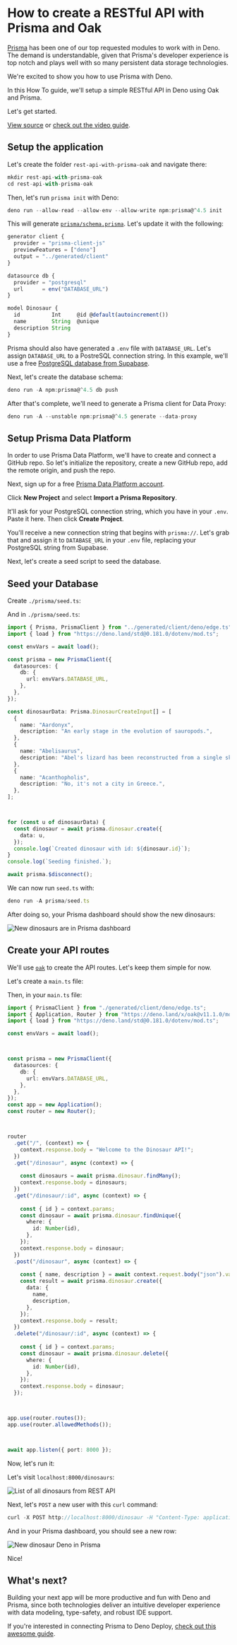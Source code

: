 # How to create a RESTful API with Prisma and Oak

[Prisma](https://prisma.io) has been one of our top requested modules to work
with in Deno. The demand is understandable, given that Prisma's developer
experience is top notch and plays well with so many persistent data storage
technologies.


We're excited to show you how to use Prisma with Deno.


In this How To guide, we'll setup a simple RESTful API in Deno using Oak and
Prisma.


Let's get started.


[View source](https://github.com/denoland/examples/tree/main/with-prisma) or
[check out the video guide](https://youtu.be/P8VzA_XSF8w).


## Setup the application

Let's create the folder `rest-api-with-prisma-oak` and navigate there:



```typescript
mkdir rest-api-with-prisma-oak
cd rest-api-with-prisma-oak
```
Then, let's run `prisma init` with Deno:



```typescript
deno run --allow-read --allow-env --allow-write npm:prisma@^4.5 init
```
This will generate
[`prisma/schema.prisma`](https://www.prisma.io/docs/concepts/components/prisma-schema).
Let's update it with the following:



```typescript
generator client {
  provider = "prisma-client-js"
  previewFeatures = ["deno"]
  output = "../generated/client"
}

datasource db {
  provider = "postgresql"
  url      = env("DATABASE_URL")
}

model Dinosaur {
  id          Int     @id @default(autoincrement())
  name        String  @unique
  description String
}
```
Prisma should also have generated a `.env` file with `DATABASE_URL`. Let's
assign `DATABASE_URL` to a PostreSQL connection string. In this example, we'll
use a free [PostgreSQL database from Supabase](https://supabase.com/database).


Next, let's create the database schema:



```typescript
deno run -A npm:prisma@^4.5 db push
```
After that's complete, we'll need to generate a Prisma client for Data Proxy:



```typescript
deno run -A --unstable npm:prisma@^4.5 generate --data-proxy
```
## Setup Prisma Data Platform

In order to use Prisma Data Platform, we'll have to create and connect a GitHub
repo. So let's initialize the repository, create a new GitHub repo, add the
remote origin, and push the repo.


Next, sign up for a free
[Prisma Data Platform account](https://cloud.prisma.io/).


Click **New Project** and select **Import a Prisma Repository**.


It'll ask for your PostgreSQL connection string, which you have in your `.env`.
Paste it here. Then click **Create Project**.


You'll receive a new connection string that begins with `prisma://`. Let's grab
that and assign it to `DATABASE_URL` in your `.env` file, replacing your
PostgreSQL string from Supabase.


Next, let's create a seed script to seed the database.


## Seed your Database

Create `./prisma/seed.ts`:


And in `./prisma/seed.ts`:



```typescript
import { Prisma, PrismaClient } from "../generated/client/deno/edge.ts";
import { load } from "https://deno.land/std@0.181.0/dotenv/mod.ts";

const envVars = await load();

const prisma = new PrismaClient({
  datasources: {
    db: {
      url: envVars.DATABASE_URL,
    },
  },
});

const dinosaurData: Prisma.DinosaurCreateInput[] = [
  {
    name: "Aardonyx",
    description: "An early stage in the evolution of sauropods.",
  },
  {
    name: "Abelisaurus",
    description: "Abel's lizard has been reconstructed from a single skull.",
  },
  {
    name: "Acanthopholis",
    description: "No, it's not a city in Greece.",
  },
];



for (const u of dinosaurData) {
  const dinosaur = await prisma.dinosaur.create({
    data: u,
  });
  console.log(`Created dinosaur with id: ${dinosaur.id}`);
}
console.log(`Seeding finished.`);

await prisma.$disconnect();
```
We can now run `seed.ts` with:



```typescript
deno run -A prisma/seed.ts
```
After doing so, your Prisma dashboard should show the new dinosaurs:


![New dinosaurs are in Prisma dashboard](https://cdn.deno.land/manual/versions/v1.32.1/raw/images/how-to/prisma/1-dinosaurs-in-prisma.png)


## Create your API routes

We'll use [`oak`](https://deno.land/x/oak) to create the API routes. Let's keep
them simple for now.


Let's create a `main.ts` file:


Then, in your `main.ts` file:



```typescript
import { PrismaClient } from "./generated/client/deno/edge.ts";
import { Application, Router } from "https://deno.land/x/oak@v11.1.0/mod.ts";
import { load } from "https://deno.land/std@0.181.0/dotenv/mod.ts";

const envVars = await load();



const prisma = new PrismaClient({
  datasources: {
    db: {
      url: envVars.DATABASE_URL,
    },
  },
});
const app = new Application();
const router = new Router();



router
  .get("/", (context) => {
    context.response.body = "Welcome to the Dinosaur API!";
  })
  .get("/dinosaur", async (context) => {
    
    const dinosaurs = await prisma.dinosaur.findMany();
    context.response.body = dinosaurs;
  })
  .get("/dinosaur/:id", async (context) => {
    
    const { id } = context.params;
    const dinosaur = await prisma.dinosaur.findUnique({
      where: {
        id: Number(id),
      },
    });
    context.response.body = dinosaur;
  })
  .post("/dinosaur", async (context) => {
    
    const { name, description } = await context.request.body("json").value;
    const result = await prisma.dinosaur.create({
      data: {
        name,
        description,
      },
    });
    context.response.body = result;
  })
  .delete("/dinosaur/:id", async (context) => {
    
    const { id } = context.params;
    const dinosaur = await prisma.dinosaur.delete({
      where: {
        id: Number(id),
      },
    });
    context.response.body = dinosaur;
  });



app.use(router.routes());
app.use(router.allowedMethods());



await app.listen({ port: 8000 });
```
Now, let's run it:


Let's visit `localhost:8000/dinosaurs`:


![List of all dinosaurs from REST API](https://cdn.deno.land/manual/versions/v1.32.1/raw/images/how-to/prisma/2-dinosaurs-from-api.png)


Next, let's `POST` a new user with this `curl` command:



```typescript
curl -X POST http://localhost:8000/dinosaur -H "Content-Type: application/json" -d '{"name": "Deno", "description":"The fastest, most secure, easiest to use Dinosaur ever to walk the Earth."}'
```
And in your Prisma dashboard, you should see a new row:


![New dinosaur Deno in Prisma](https://cdn.deno.land/manual/versions/v1.32.1/raw/images/how-to/prisma/3-new-dinosaur-in-prisma.png)


Nice!


## What's next?

Building your next app will be more productive and fun with Deno and Prisma,
since both technologies deliver an intuitive developer experience with data
modeling, type-safety, and robust IDE support.


If you're interested in connecting Prisma to Deno Deploy,
[check out this awesome guide](https://www.prisma.io/docs/guides/deployment/deployment-guides/deploying-to-deno-deploy).





